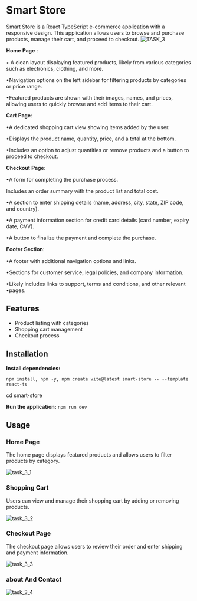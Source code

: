 # Smart Store

Smart Store is a React TypeScript e-commerce application with a responsive design. This application allows users to browse and purchase products, manage their cart, and proceed to checkout.
![TASK_3](https://github.com/user-attachments/assets/471cf67a-815e-4e18-97a5-d0ec1f4822b2)


𝐇𝐨𝐦𝐞 𝐏𝐚𝐠𝐞 :

• A clean layout displaying featured products, likely from various categories such as electronics, clothing, and more.

•Navigation options on the left sidebar for filtering products by categories or price range.

•Featured products are shown with their images, names, and prices, allowing users to quickly browse and add items to their cart.


𝐂𝐚𝐫𝐭 𝐏𝐚𝐠𝐞:

•A dedicated shopping cart view showing items added by the user.

•Displays the product name, quantity, price, and a total at the bottom.

•Includes an option to adjust quantities or remove products and a button to proceed to checkout.


𝐂𝐡𝐞𝐜𝐤𝐨𝐮𝐭 𝐏𝐚𝐠𝐞:

•A form for completing the purchase process.

Includes an order summary with the product list and total cost.

•A section to enter shipping details (name, address, city, state, ZIP code, and country).

•A payment information section for credit card details (card number, expiry date, CVV).

•A button to finalize the payment and complete the purchase.


𝐅𝐨𝐨𝐭𝐞𝐫 𝐒𝐞𝐜𝐭𝐢𝐨𝐧:

•A footer with additional navigation options and links.

•Sections for customer service, legal policies, and company information.

•Likely includes links to support, terms and conditions, and other relevant •pages.



## Features

- Product listing with categories
- Shopping cart management
- Checkout process

## Installation

 **Install dependencies:**
  
    npm install, npm -y, npm create vite@latest smart-store -- --template react-ts
cd smart-store


 **Run the application:**
    ```
    npm run dev
    ```

## Usage

### Home Page

The home page displays featured products and allows users to filter products by category.

![task_3_1](https://github.com/user-attachments/assets/999f8c61-69ee-4663-95ac-aa0528690e3f)




### Shopping Cart

Users can view and manage their shopping cart by adding or removing products.

![task_3_2](https://github.com/user-attachments/assets/12c67a24-b872-4adf-9970-abfd2ba4ea6b)


### Checkout Page

The checkout page allows users to review their order and enter shipping and payment information.

![task_3_3](https://github.com/user-attachments/assets/04c29204-639f-4b06-89c6-682bdb662ae7)


### about And Contact

![task_3_4](https://github.com/user-attachments/assets/81c56a32-8e9c-49ec-86e2-5cfc1265ef0f)


